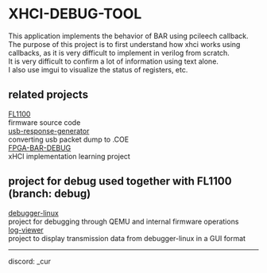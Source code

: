 # XHCI-DEBUG-TOOL
This application implements the behavior of BAR using pcileech callback.  
The purpose of this project is to first understand how xhci works using callbacks, as it is very difficult to implement in verilog from scratch.  
It is very difficult to confirm a lot of information using text alone.  
I also use imgui to visualize the status of registers, etc.  

## related projects
[FL1100](https://github.com/cur-114/FL1100)  
firmware source code  
[usb-response-generator](https://github.com/cur-114/usb-response-generator)  
converting usb packet dump to .COE  
[FPGA-BAR-DEBUG](https://github.com/cur-114/FPGA-BAR-DEBUG)  
xHCI implementation learning project  
## project for debug used together with FL1100 (branch: debug)  
[debugger-linux](https://github.com/cur-114/debugger-linux)  
project for debugging through QEMU and internal firmware operations  
[log-viewer](https://github.com/cur-114/log-viewer)  
project to display transmission data from debugger-linux in a GUI format  

---

discord: _cur
